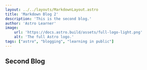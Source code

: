 ```yaml
---
layout: ../../layouts/MarkdownLayout.astro
title: 'Markdown Blog 2'
description: 'This is the second blog.'
author: 'Astro Learner'
image:
    url: 'https://docs.astro.build/assets/full-logo-light.png' 
    alt: 'The full Astro logo.'
tags: ["astro", "blogging", "learning in public"]
---
```


## Second Blog
